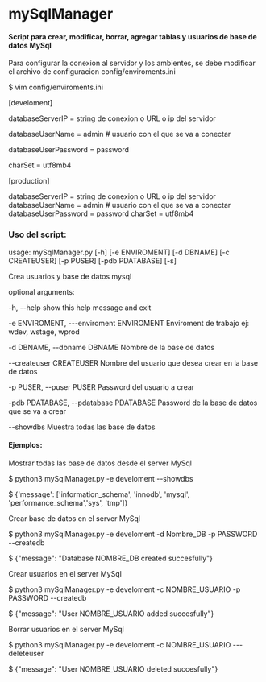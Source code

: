 # mySqlManager

#### Script para crear, modificar, borrar, agregar tablas y usuarios de base de datos MySql

Para configurar la conexion al servidor y los ambientes, se debe modificar el archivo de configuracion config/enviroments.ini

$ vim config/enviroments.ini

[develoment]

databaseServerIP = string de conexion o URL o ip del servidor

databaseUserName = admin # usuario con el que se va a conectar

databaseUserPassword = password

charSet = utf8mb4

[production]

databaseServerIP = string de conexion o URL o ip del servidor
databaseUserName = admin # usuario con el que se va a conectar
databaseUserPassword = password
charSet = utf8mb4

### Uso del script:

usage: mySqlManager.py [-h] [-e ENVIROMENT] [-d DBNAME] [-c CREATEUSER] [-p PUSER] [-pdb PDATABASE] [-s]

Crea usuarios y base de datos mysql

optional arguments:

-h, --help show this help message and exit

-e ENVIROMENT, ---enviroment ENVIROMENT Enviroment de trabajo ej: wdev, wstage, wprod

-d DBNAME, --dbname DBNAME Nombre de la base de datos

--createuser CREATEUSER Nombre del usuario que desea crear en la base de datos

-p PUSER, --puser PUSER Password del usuario a crear

-pdb PDATABASE, --pdatabase PDATABASE Password de la base de datos que se va a crear

--showdbs Muestra todas las base de datos

#### Ejemplos:

Mostrar todas las base de datos desde el server MySql

$ python3 mySqlManager.py -e develoment --showdbs

$ {'message': ['information_schema', 'innodb', 'mysql', 'performance_schema','sys', 'tmp']}


Crear base de datos en el server MySql

$ python3 mySqlManager.py -e develoment -d Nombre_DB -p PASSWORD --createdb

$ {"message": "Database NOMBRE_DB created succesfully"}


Crear usuarios en el server MySql

$ python3 mySqlManager.py -e develoment -c NOMBRE_USUARIO -p PASSWORD --createdb

$ {"message": "User NOMBRE_USUARIO added succesfully"}


Borrar usuarios en el server MySql

$ python3 mySqlManager.py -e develoment -c NOMBRE_USUARIO ---deleteuser

$ {"message": "User NOMBRE_USUARIO deleted succesfully"}
